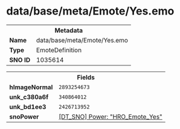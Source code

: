 <h1>data/base/meta/Emote/Yes.emo</h1><table><tr><th colspan="100%">Metadata</th></tr><tr><td><b>Name</b></td><td>data/base/meta/Emote/Yes.emo</td></tr><tr><td><b>Type</b></td><td>EmoteDefinition</td></tr><tr><td><b>SNO ID</b></td><td>1035614</td></tr></table>

<table><tr><th colspan="100%">Fields</th></tr><tr><td><b>hImageNormal</b></td><td><code>2893254673</code></td></tr><tr><td><b>unk_c380a6f</b></td><td><code>340864012</code></td></tr><tr><td><b>unk_bd1ee3</b></td><td><code>2426713952</code></td></tr><tr><td><b>snoPower</b></td><td><a href="..\Power\HRO_Emote_Yes.pow.md">[DT_SNO] Power: "HRO_Emote_Yes"</a></td></tr></table>

